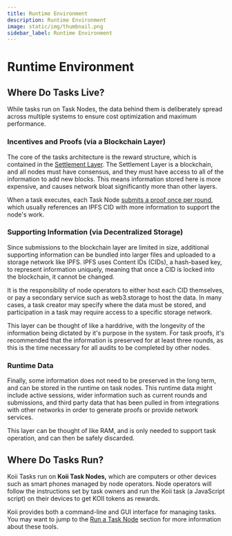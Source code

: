 ```yaml
---
title: Runtime Environment
description: Runtime Environment
image: static/img/thumbnail.png
sidebar_label: Runtime Environment
---
```


# Runtime Environment

## Where Do Tasks Live?

While tasks run on Task Nodes, the data behind them is deliberately spread across multiple systems to ensure cost optimization and maximum performance.&#x20;

### Incentives and Proofs (via a Blockchain Layer)

The core of the tasks architecture is the reward structure, which is contained in the [Settlement Layer](../../settlement-layer/k2-tick-tock-fast-blocks.md). The Settlement Layer is a blockchain, and all nodes must have consensus, and they must have access to all of the information to add new blocks. This means information stored here is more expensive, and causes network bloat significantly more than other layers.&#x20;

When a task executes, each Task Node [submits a proof once per round](gradual-consensus), which usually references an IPFS CID with more information to support the node's work.&#x20;

### Supporting Information (via Decentralized Storage)

Since submissions to the blockchain layer are limited in size, additional supporting information can be bundled into larger files and uploaded to a storage network like IPFS. IPFS uses Content IDs (CIDs), a hash-based key, to represent information uniquely, meaning that once a CID is locked into the blockchain, it cannot be changed.&#x20;

It is the responsibility of node operators to either host each CID themselves, or pay a secondary service such as web3.storage to host the data. In many cases, a task creator may specify where the data must be stored, and participation in a task may require access to a specific storage network.&#x20;

This layer can be thought of like a harddrive, with the longevity of the information being dictated by it's purpose in the system. For task proofs, it's recommended that the information is preserved for at least three rounds, as this is the time necessary for all audits to be completed by other nodes.&#x20;

### Runtime Data

Finally, some information does not need to be preserved in the long term, and can be stored in the runtime on task nodes. This runtime data might include active sessions, wider information such as current rounds and submissions, and third party data that has been pulled in from integrations with other networks in order to generate proofs or provide network services.&#x20;

This layer can be thought of like RAM, and is only needed to support task operation, and can then be safely discarded.&#x20;

## Where Do Tasks Run?&#x20;

Koii Tasks run on **Koii Task Nodes,** which are computers or other devices such as smart phones managed by node operators. Node operators will follow the instructions set by task owners and run the Koii task (a JavaScript script) on their devices to get KOII tokens as rewards.&#x20;

Koii provides both a command-line and GUI interface for managing tasks. You may want to jump to the [Run a Task Node](../run-a-task-node) section for more information about these tools.
